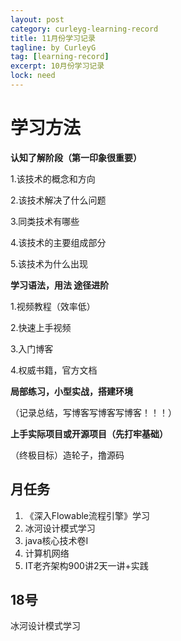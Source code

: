```yaml
---
layout: post
category: curleyg-learning-record
title: 11月份学习记录
tagline: by CurleyG
tag: [learning-record]
excerpt: 10月份学习记录
lock: need
---
```

# 学习方法

**认知了解阶段（第一印象很重要）**

1.该技术的概念和方向

2.该技术解决了什么问题

3.同类技术有哪些

4.该技术的主要组成部分 

5.该技术为什么出现



**学习语法，用法 途径进阶**

1.视频教程（效率低）

2.快速上手视频

3.入门博客

4.权威书籍，官方文档



**局部练习，小型实战，搭建环境**

（记录总结，写博客写博客写博客！！！）



**上手实际项目或开源项目（先打牢基础）**



（终极目标）造轮子，撸源码

## 月任务
1. 《深入Flowable流程引擎》学习
2.   冰河设计模式学习
3.  java核心技术卷I
4. 计算机网络
5. IT老齐架构900讲2天一讲+实践

## 18号

冰河设计模式学习
